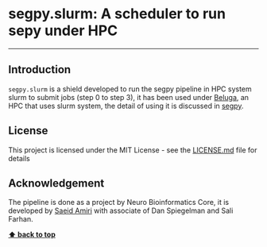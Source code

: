# segpy.slurm: A scheduler to run sepy under HPC
***

## Introduction 
`segpy.slurm` is a shield developed to run the segpy pipeline in HPC system slurm to submit jobs (step 0 to step 3), it has been used under [Beluga](https://docs.alliancecan.ca/wiki/B%C3%A9luga), an HPC that uses slurm system, the detail of using it is discussed in [segpy](https://neurobioinfo.github.io/segpy/site/). 

## License
This project is licensed under the MIT License - see the [LICENSE.md](https://github.com/The-Neuro-Bioinformatics-Core/segpy/blob/main/LICENSE) file for details

## Acknowledgement
The pipeline is done as a project by Neuro Bioinformatics Core, it is developed by [Saeid Amiri](https://github.com/saeidamiri1) with associate of Dan Spiegelman and Sali Farhan. 

**[⬆ back to top](#contents)**
